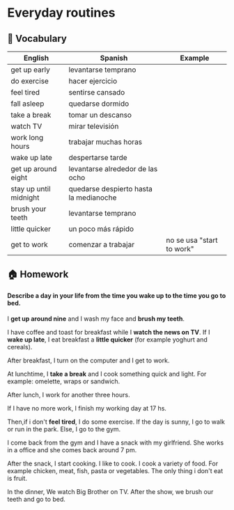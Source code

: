 # Everyday routines

## 📙 Vocabulary

| English      | Spanish | Example |
| ------ | ----------- | ----------- |
| get up early |  levantarse temprano | |
| do exercise |  hacer ejercicio | |
| feel tired |  sentirse cansado | |
| fall asleep |  quedarse dormido | |
| take a break |  tomar un descanso | |
| watch TV |  mirar televisión | |
| work long hours |  trabajar muchas horas | |
| wake up late |  despertarse tarde | |
| get up around eight |  levantarse alrededor de las ocho | |
| stay up until midnight |  quedarse despierto hasta la medianoche | |
| brush your teeth |  levantarse temprano | |
| little quicker |  un poco más rápido  | |
| get to work |  comenzar a trabajar | no se usa "start to work"|

## 🏠 Homework



####  Describe a day in your life from the time you wake up to the time you go to bed.




I **get up around nine** and I wash my face and **brush my teeth**.

I have coffee and toast for breakfast while I **watch the news on TV**. If I **wake up late**,  I eat breakfast a **little quicker**  (for example yoghurt and cereals).

After breakfast, I turn on the computer and I get to work.

At lunchtime, I **take a break** and I cook something quick and light. For example: omelette, wraps or sandwich.

After lunch, I work for another three hours.

If I have no more work, I finish my working day at 17 hs. 

Then,if i don't **feel tired**, I do some exercise. If the day is sunny, I go to walk or run in the park. Else, I go to the gym.

I come back from the gym and I have a snack with my girlfriend. She works in a office and she comes back around 7 pm.

After the snack, I start cooking. I like to cook. I cook a variety of food. For example chicken, meat, fish, pasta or vegetables. The only thing i don't eat is fruit.

In the dinner, We watch Big Brother on TV. After the show, we brush our teeth and go to bed.